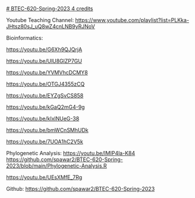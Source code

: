 [# BTEC-620-Spring-2023 4 credits](https://pawar1550.wixsite.com/claflin-courses/copy-of-biol620-1)

Youtube Teaching Channel: https://www.youtube.com/playlist?list=PLKka-JHtsz80sJ_uQ8wZ4cnLNB9yRJNoV

Bioinformatics: 

https://youtu.be/G6Xh9QJQrjA

https://youtu.be/UlU8GlZP7GU

https://youtu.be/YVMVhcDCMY8

https://youtu.be/OTGJ4355zCQ

https://youtu.be/EYZgSvCS858

https://youtu.be/kGaQ2mG4-9g

https://youtu.be/kIxlNUeG-38

https://youtu.be/bmWCnSMhUDk

https://youtu.be/7UOA1hC2V5k

Phylogenetic Analysis: https://youtu.be/IMIP4la-K84
https://github.com/spawar2/BTEC-620-Spring-2023/blob/main/Phylogenetic-Analysis.R

https://youtu.be/UEsXMfE_7Rg

Github: https://github.com/spawar2/BTEC-620-Spring-2023
